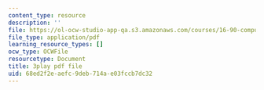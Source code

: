 ```yaml
---
content_type: resource
description: ''
file: https://ol-ocw-studio-app-qa.s3.amazonaws.com/courses/16-90-computational-methods-in-aerospace-engineering-spring-2014/68ed2f2eaefc9deb714ae03fccb7dc32_1SY0C9IfyeU.pdf
file_type: application/pdf
learning_resource_types: []
ocw_type: OCWFile
resourcetype: Document
title: 3play pdf file
uid: 68ed2f2e-aefc-9deb-714a-e03fccb7dc32
---
```

